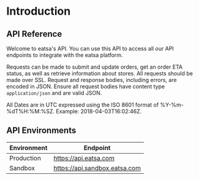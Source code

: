 #   
# Introduction

## API Reference

Welcome to eatsa's API. You can use this API to access all our API endpoints to integrate with the eatsa platform.

Requests can be made to submit and update orders, get an order ETA status, as well as retrieve information about stores.  All requests should be made over SSL. Request and response bodies, including errors, are encoded in JSON. Ensure all request bodies have content type `application/json` and are valid JSON.

All Dates are in UTC expressed using the ISO 8601 format of %Y-%m-%dT%H:%M:%SZ. Example: 2018-04-03T16:02:46Z.


## API Environments

 Environment | Endpoint
-----------------  | --------------------------------
Production | https://api.eatsa.com
Sandbox    | https://api.sandbox.eatsa.com


